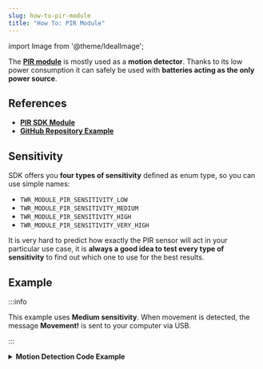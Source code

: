 ```yaml
---
slug: how-to-pir-module
title: "How To: PIR Module"
---
```

import Image from '@theme/IdealImage';

The [**PIR module**](../../hardware-modules/about-pir-module.md) is mostly used as a **motion detector**. Thanks to its low power consumption it can safely be used with **batteries acting as the only power source**.

## References
- [**PIR SDK Module**](https://sdk.hardwario.com/group__twr__module__pir.html)
- [**GitHub Repository Example**](https://github.com/hardwario/twr-sdk/blob/master/_examples/pir/application.c)

## Sensitivity

SDK offers you **four types of sensitivity** defined as enum type, so you can use simple names:

- `TWR_MODULE_PIR_SENSITIVITY_LOW`
- `TWR_MODULE_PIR_SENSITIVITY_MEDIUM`
- `TWR_MODULE_PIR_SENSITIVITY_HIGH`
- `TWR_MODULE_PIR_SENSITIVITY_VERY_HIGH`

It is very hard to predict how exactly the PIR sensor will act in your particular use case, it is **always a good idea to test every type of sensitivity** to find out which one to use for the best results.

## Example

:::info

This example uses **Medium sensitivity**. When movement is detected, the message **Movement!** is sent to your computer via USB.

:::

<details>
<summary>
<b>
Motion Detection Code Example
</b>
</summary>
<p>

  ```c showLineNumbers
  #include <application.h>

  twr_module_pir_t pir;
  twr_button_t button;

  void pir_event_handler(twr_module_pir_t *self, twr_module_pir_event_t event, void *event_param)
  {
      (void) self;
      (void) event_param;

      if (event == TWR_MODULE_PIR_EVENT_MOTION)
      {
          twr_log_debug("Movement detected!");
      }
  }

  void application_init(void)
  {
      twr_log_init(TWR_LOG_LEVEL_DEBUG, TWR_LOG_TIMESTAMP_ABS);

      twr_module_pir_init(&pir);
      twr_module_pir_set_sensitivity(&pir, TWR_MODULE_PIR_SENSITIVITY_MEDIUM);
      twr_module_pir_set_event_handler(&pir, pir_event_handler, NULL);
  }
  ```

</p>
</details>
